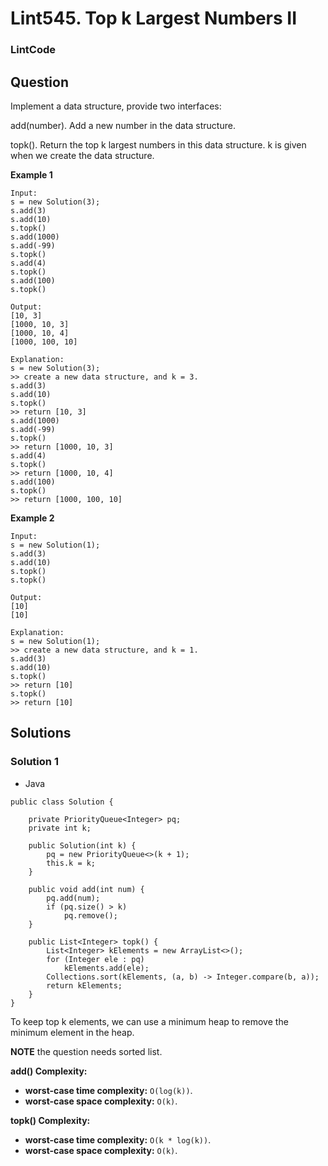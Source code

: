 # Lint545. Top k Largest Numbers II

### LintCode

## Question

Implement a data structure, provide two interfaces:

add(number). Add a new number in the data structure.

topk(). Return the top k largest numbers in this data structure. k is given when we create the data structure.

**Example 1**
```
Input: 
s = new Solution(3);
s.add(3)
s.add(10)
s.topk()
s.add(1000)
s.add(-99)
s.topk()
s.add(4)
s.topk()
s.add(100)
s.topk()
		
Output: 
[10, 3]
[1000, 10, 3]
[1000, 10, 4]
[1000, 100, 10]

Explanation:
s = new Solution(3);
>> create a new data structure, and k = 3.
s.add(3)
s.add(10)
s.topk()
>> return [10, 3]
s.add(1000)
s.add(-99)
s.topk()
>> return [1000, 10, 3]
s.add(4)
s.topk()
>> return [1000, 10, 4]
s.add(100)
s.topk()
>> return [1000, 100, 10]
```

**Example 2**
```
Input: 
s = new Solution(1);
s.add(3)
s.add(10)
s.topk()
s.topk()

Output: 
[10]
[10]

Explanation:
s = new Solution(1);
>> create a new data structure, and k = 1.
s.add(3)
s.add(10)
s.topk()
>> return [10]
s.topk()
>> return [10]
```

## Solutions

### Solution 1

* Java
```
public class Solution {
    
    private PriorityQueue<Integer> pq;
    private int k;

    public Solution(int k) {
        pq = new PriorityQueue<>(k + 1);
        this.k = k;
    }

    public void add(int num) {
        pq.add(num);
        if (pq.size() > k)
            pq.remove();
    }

    public List<Integer> topk() {
        List<Integer> kElements = new ArrayList<>();
        for (Integer ele : pq)
            kElements.add(ele);
        Collections.sort(kElements, (a, b) -> Integer.compare(b, a));
        return kElements;
    }
}
```

To keep top k elements, we can use a minimum heap to remove the minimum element in the heap.

**NOTE** the question needs sorted list.

**add() Complexity:**

* **worst-case time complexity:** `O(log(k))`.
* **worst-case space complexity:** `O(k)`.

**topk() Complexity:**

* **worst-case time complexity:** `O(k * log(k))`.
* **worst-case space complexity:** `O(k)`.